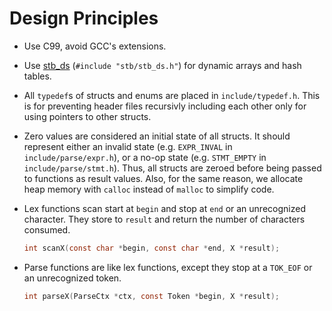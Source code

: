 Design Principles
=================

- Use C99, avoid GCC's extensions.

- Use [stb_ds](http://nothings.org/stb_ds/) (`#include "stb/stb_ds.h"`) for
  dynamic arrays and hash tables.

- All `typedef`s of structs and enums are placed in `include/typedef.h`. This is
  for preventing header files recursivly including each other only for using
  pointers to other structs.

- Zero values are considered an initial state of all structs. It should
  represent either an invalid state (e.g. `EXPR_INVAL` in
  `include/parse/expr.h`), or a no-op state (e.g. `STMT_EMPTY` in
  `include/parse/stmt.h`). Thus, all structs are zeroed before being passed to
  functions as result values. Also, for the same reason, we allocate heap memory
  with `calloc` instead of `malloc` to simplify code.

- Lex functions scan start at `begin` and stop at `end` or an unrecognized
  character. They store to `result` and return the number of characters
  consumed.

  ```c
  int scanX(const char *begin, const char *end, X *result);
  ```

- Parse functions are like lex functions, except they stop at a `TOK_EOF` or an
  unrecognized token.

  ```c
  int parseX(ParseCtx *ctx, const Token *begin, X *result);
  ```
